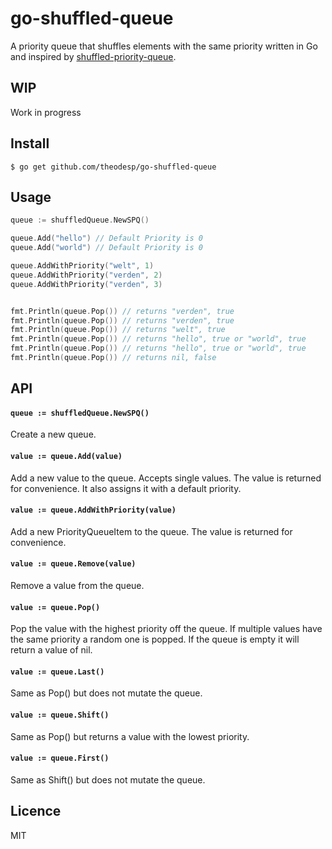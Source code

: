 # go-shuffled-queue
A priority queue that shuffles elements with the same priority written in Go 
and inspired by [shuffled-priority-queue](https://github.com/mafintosh/shuffled-priority-queue).

## WIP
Work in progress

## Install

`$ go get github.com/theodesp/go-shuffled-queue`

## Usage
```go
queue := shuffledQueue.NewSPQ()

queue.Add("hello") // Default Priority is 0
queue.Add("world") // Default Priority is 0

queue.AddWithPriority("welt", 1)
queue.AddWithPriority("verden", 2)
queue.AddWithPriority("verden", 3)


fmt.Println(queue.Pop()) // returns "verden", true
fmt.Println(queue.Pop()) // returns "verden", true
fmt.Println(queue.Pop()) // returns "welt", true
fmt.Println(queue.Pop()) // returns "hello", true or "world", true
fmt.Println(queue.Pop()) // returns "hello", true or "world", true
fmt.Println(queue.Pop()) // returns nil, false

```


## API

#### `queue := shuffledQueue.NewSPQ()`
Create a new queue.


#### `value := queue.Add(value)`

Add a new value to the queue. Accepts single values. The value is returned for convenience. It also assigns it with a default priority.

#### `value := queue.AddWithPriority(value)`

Add a new PriorityQueueItem to the queue. The value is returned for convenience.


#### `value := queue.Remove(value)`

Remove a value from the queue.


#### `value := queue.Pop()`

Pop the value with the highest priority off the queue. If multiple values have the same priority a random one is popped.
If the queue is empty it will return a value of nil.

#### `value := queue.Last()`

Same as Pop() but does not mutate the queue.

#### `value := queue.Shift()`

Same as Pop() but returns a value with the lowest priority.

#### `value := queue.First()`

Same as Shift() but does not mutate the queue.


## Licence
MIT
